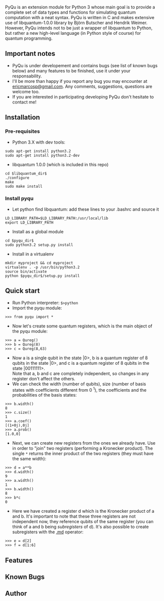 PyQu is an extension module for Python 3 whose main goal is to provide a complete set of data types and functions for simulating quantum computation with a neat syntax.
PyQu is written in C and makes extensive use of libquantum-1.0.0 library by Björn Butscher and Hendrik Weimer. However, PyQu intends not to be just a wrapper of libquantum to Python, but rather a new high-level language (in Python style of course) for quantum programming.

## Important notes ##
  * PyQu is under developement and contains bugs (see list of known bugs below) and many features to be finished, use it under your responsability.
  * I'll be more than happy if you report any bug you may encounter at ericmarcosp@gmail.com. Any comments, suggestions, questions are welcome too.
  * If you are interested in participating developing PyQu don't hesitate to contact me!

## Installation ##
### Pre-requisites ###
  * Python 3.X with dev tools:
```
sudo apt-get install python3.2
sudo apt-get install python3.2-dev
```
  * libquantum 1.0.0 (which is included in this repo)
```
cd $libquantum_dir$
./configure
make
sudo make install
```
### Install pyqu ###
  * Let python find libquantum: add these lines to your .bashrc and source it
```
LD_LIBRARY_PATH=$LD_LIBRARY_PATH:/usr/local/lib
export LD_LIBRARY_PATH
```
  * Install as a global module
```
cd $pyqu_dir$
sudo python3.2 setup.py install
```
  * Install in a virtualenv
```
mkdir myproject && cd myproject
virtualenv . -p /usr/bin/python3.2
source bin/activate
python $pyqu_dir$/setup.py install
```

## Quick start ##
  * Run Python interpreter: `$>python`
  * Import the pyqu module:
```
>>> from pyqu import *
```
  * Now let's create some quantum registers, which is the main object of the pyqu module:
```
>>> a = Qureg()
>>> b = Qureg(8)
>>> c = Qureg(8,63)
```
  * Now a is a single qubit in the state |0>, b is a quantum register of 8 qubits in the state |0>, and c is a quantum register of 8 qubits in the state |00111111>.<br />Note that a, b and c are completely independent, so changes in any register don't affect the others.
  * We can check the width (number of qubits), size (number of basis states with coefficients different from 0 <sup>1</sup>), the coefficients and the probabilities of the basis states:
```
>>> b.width()
8
>>> c.size()
1
>>> a.coef()
[(1+0j),0j]
>>> a.prob()
[1.0,0]
```
  * Next, we can create new registers from the ones we already have. Use  in order to "join" two registers (performing a Kronecker product). The single `*` returns the inner product of the two registers (they must have the same width):
```
>>> d = a**b
>>> d.width()
9
>>> a.width()
1
>>> b.width()
8
>>> b*c
0
```
  * Here we have created a register d which is the Kronecker product of a and b. It's important to note that these three registers are not independent now, they reference qubits of the same register (you can think of a and b being _subregisters_ of d). It's also possible to create subregisters with the [.md](.md) operator:
```
>>> e = d[2]
>>> f = d[1:6]
```

## Features ##

## Known Bugs ##

## Author ##